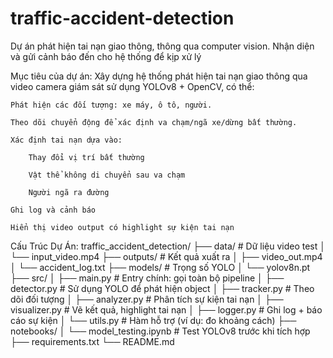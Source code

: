 # traffic-accident-detection
Dự án phát hiện tai nạn giao thông, thông qua computer vision. Nhận diện và gửi cảnh báo đến cho hệ thống để kịp xử lý 

Mục tiêu của dự án:
Xây dựng hệ thống phát hiện tai nạn giao thông qua video camera giám sát sử dụng YOLOv8 + OpenCV, có thể:

    Phát hiện các đối tượng: xe máy, ô tô, người.

    Theo dõi chuyển động để xác định va chạm/ngã xe/dừng bất thường.

    Xác định tai nạn dựa vào:

        Thay đổi vị trí bất thường

        Vật thể không di chuyển sau va chạm

        Người ngã ra đường

    Ghi log và cảnh báo

    Hiển thị video output có highlight sự kiện tai nạn

Cấu Trúc Dự Án:
traffic_accident_detection/
    ├── data/                         # Dữ liệu video test
    │   └── input_video.mp4
    ├── outputs/                      # Kết quả xuất ra
    │   ├── video_out.mp4
    │   └── accident_log.txt
    ├── models/                       # Trọng số YOLO
    │   └── yolov8n.pt
    ├── src/
    │   ├── main.py                   # Entry chính: gọi toàn bộ pipeline
    │   ├── detector.py               # Sử dụng YOLO để phát hiện object
    │   ├── tracker.py                # Theo dõi đối tượng
    │   ├── analyzer.py               # Phân tích sự kiện tai nạn
    │   ├── visualizer.py             # Vẽ kết quả, highlight tai nạn
    │   ├── logger.py                 # Ghi log + báo cáo sự kiện
    │   └── utils.py                  # Hàm hỗ trợ (ví dụ: đo khoảng cách)
    ├── notebooks/
    │   └── model_testing.ipynb       # Test YOLOv8 trước khi tích hợp
    ├── requirements.txt
    └── README.md
